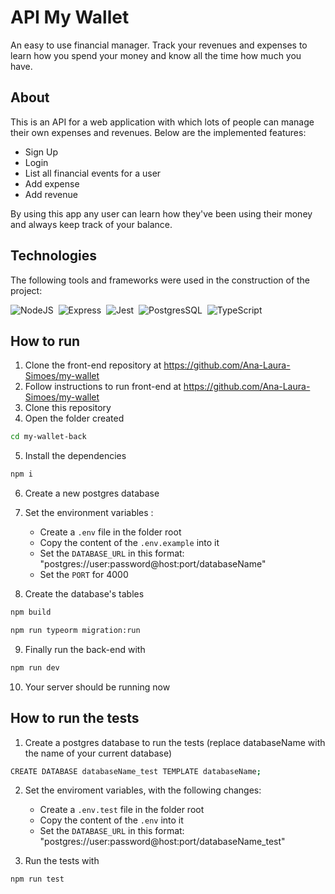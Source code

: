 # API My Wallet

An easy to use financial manager. Track your revenues and expenses to learn how you spend your money and know all the time how much you have.

## About

This is an API for a web application with which lots of people can manage their own expenses and revenues. Below are the implemented features:

- Sign Up
- Login
- List all financial events for a user
- Add expense
- Add revenue

By using this app any user can learn how they've been using their money and always keep track of your balance.

## Technologies
The following tools and frameworks were used in the construction of the project:<br>
  
  ![NodeJS](https://img.shields.io/badge/Node.js-339933?style=for-the-badge&logo=nodedotjs&logoColor=white)&nbsp;
  ![Express](https://img.shields.io/badge/Express.js-000000?style=for-the-badge&logo=express&logoColor=white)&nbsp;
  ![Jest](https://img.shields.io/badge/Jest-C21325?style=for-the-badge&logo=jest&logoColor=white)&nbsp;
  ![PostgresSQL](https://img.shields.io/badge/PostgreSQL-316192?style=for-the-badge&logo=postgresql&logoColor=white)&nbsp;
  ![TypeScript](https://img.shields.io/badge/TypeScript-007ACC?style=for-the-badge&logo=typescript&logoColor=white)&nbsp;
  
## How to run

1. Clone the front-end repository at https://github.com/Ana-Laura-Simoes/my-wallet
2. Follow instructions to run front-end at https://github.com/Ana-Laura-Simoes/my-wallet
3. Clone this repository
4. Open the folder created
```bash
cd my-wallet-back
```
5. Install the dependencies
```bash
npm i
```
6. Create a new postgres database
7. Set the environment variables :
    - Create a ``.env`` file in the folder root
    - Copy the content of the ``.env.example`` into it
    - Set the ``DATABASE_URL`` in this format: "postgres://user:password@host:port/databaseName"
    - Set the ``PORT`` for 4000
    
8. Create the database's tables
```bash
npm build
```
```bash
npm run typeorm migration:run
```

9. Finally run the back-end with
```bash
npm run dev
```
10. Your server should be running now

## How to run the tests
1. Create a postgres database to run the tests (replace databaseName with the name of your current database)
```bash
CREATE DATABASE databaseName_test TEMPLATE databaseName;
```
2. Set the enviroment variables, with the following changes:
    - Create a ``.env.test`` file in the folder root
    - Copy the content of the ``.env`` into it
    - Set the ``DATABASE_URL`` in this format: "postgres://user:password@host:port/databaseName_test"
 
3. Run the tests with
```bash
npm run test
``` 
